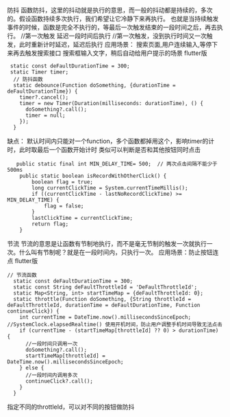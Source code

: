 
防抖
函数防抖，这里的抖动就是执行的意思，而一般的抖动都是持续的，多次的。假设函数持续多次执行，我们希望让它冷静下来再执行。
也就是当持续触发事件的时候，函数是完全不执行的，等最后一次触发结束的一段时间之后，再去执行。
//第一次触发  延迟一段时间后执行
//第一次触发，没到执行时间又一次触发，此时重新计时延迟，延迟后执行
应用场景： 搜索页面,用户连续输入,等停下来再去触发搜索接口
搜索框输入文字，稍后自动给用户提示的场景
flutter版
```
 static const deFaultDurationTime = 300;
 static Timer timer;
  // 防抖函数
  static debounce(Function doSomething, {durationTime = deFaultDurationTime}) {
    timer?.cancel();
    timer = new Timer(Duration(milliseconds: durationTime), () {
      doSomething?.call();
      timer = null;
    });
  }
```
缺点： 默认时间内只能对一个function，多个函数都掉用这个，影响timer的计时，此时取最后一个函数开始计时
类似可以判断是否和其他按钮同时点击
```
   public static final int MIN_DELAY_TIME= 500;  // 两次点击间隔不能少于500ms
    public static boolean isRecordWithOtherClick() {
        boolean flag = true;
        long currentClickTime = System.currentTimeMillis();
        if ((currentClickTime - lastNoRecordClickTime) >= MIN_DELAY_TIME) {
            flag = false;
        }
        lastClickTime = currentClickTime;
        return flag;
    }
```



节流
节流的意思是让函数有节制地执行，而不是毫无节制的触发一次就执行一次。什么叫有节制呢？就是在一段时间内，只执行一次。
应用场景：防止按钮连点
flutter版
```
// 节流函数
  static const deFaultDurationTime = 300;
  static const String deFaultThrottleId = 'DeFaultThrottleId';
  static Map<String, int> startTimeMap = {deFaultThrottleId: 0};
  static throttle(Function doSomething, {String throttleId = deFaultThrottleId, durationTime = deFaultDurationTime, Function continueClick}) {
    int currentTime = DateTime.now().millisecondsSinceEpoch; //SystemClock.elapsedRealtime() 使用开机时间，防止用户调整手机时间导致无法点击
    if (currentTime - (startTimeMap[throttleId] ?? 0) > durationTime) {
      //一段时间只调用一次
      doSomething?.call();
      startTimeMap[throttleId] = DateTime.now().millisecondsSinceEpoch;
    } else {
      //一段时间内调用多次
      continueClick?.call();
    }
  }
```
指定不同的throttleId，可以对不同的按钮做防抖
